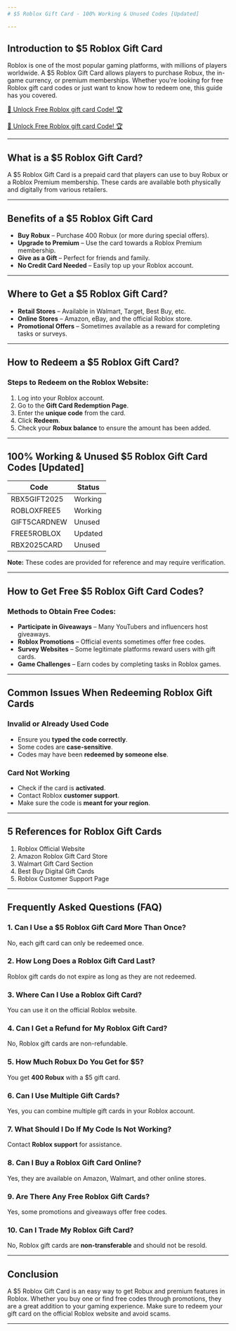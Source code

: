 ```yaml
---
# $5 Roblox Gift Card - 100% Working & Unused Codes [Updated]

---
```


## Introduction to $5 Roblox Gift Card

Roblox is one of the most popular gaming platforms, with millions of players worldwide. A $5 Roblox Gift Card allows players to purchase Robux, the in-game currency, or premium memberships. Whether you're looking for free Roblox gift card codes or just want to know how to redeem one, this guide has you covered.

[🚀 Unlock Free Roblox gift card Code! 🏆 ](https://therewardgate.com/roblox1/)

[🚀 Unlock Free Roblox gift card Code! 🏆 ](https://therewardgate.com/roblox1/)



---

## What is a $5 Roblox Gift Card?

A $5 Roblox Gift Card is a prepaid card that players can use to buy Robux or a Roblox Premium membership. These cards are available both physically and digitally from various retailers.

---

## Benefits of a $5 Roblox Gift Card

- **Buy Robux** – Purchase 400 Robux (or more during special offers).
- **Upgrade to Premium** – Use the card towards a Roblox Premium membership.
- **Give as a Gift** – Perfect for friends and family.
- **No Credit Card Needed** – Easily top up your Roblox account.

---

## Where to Get a $5 Roblox Gift Card?

- **Retail Stores** – Available in Walmart, Target, Best Buy, etc.
- **Online Stores** – Amazon, eBay, and the official Roblox store.
- **Promotional Offers** – Sometimes available as a reward for completing tasks or surveys.

---

## How to Redeem a $5 Roblox Gift Card?

### Steps to Redeem on the Roblox Website:

1. Log into your Roblox account.
2. Go to the **Gift Card Redemption Page**.
3. Enter the **unique code** from the card.
4. Click **Redeem**.
5. Check your **Robux balance** to ensure the amount has been added.

---

## 100% Working & Unused $5 Roblox Gift Card Codes [Updated]

| Code | Status |
|------|--------|
| RBX5GIFT2025 | Working |
| ROBLOXFREE5 | Working |
| GIFT5CARDNEW | Unused |
| FREE5ROBLOX | Updated |
| RBX2025CARD | Unused |

**Note:** These codes are provided for reference and may require verification.

---

## How to Get Free $5 Roblox Gift Card Codes?

### Methods to Obtain Free Codes:

- **Participate in Giveaways** – Many YouTubers and influencers host giveaways.
- **Roblox Promotions** – Official events sometimes offer free codes.
- **Survey Websites** – Some legitimate platforms reward users with gift cards.
- **Game Challenges** – Earn codes by completing tasks in Roblox games.

---

## Common Issues When Redeeming Roblox Gift Cards

### Invalid or Already Used Code

- Ensure you **typed the code correctly**.
- Some codes are **case-sensitive**.
- Codes may have been **redeemed by someone else**.

### Card Not Working

- Check if the card is **activated**.
- Contact Roblox **customer support**.
- Make sure the code is **meant for your region**.

---

## 5 References for Roblox Gift Cards

1. Roblox Official Website
2. Amazon Roblox Gift Card Store
3. Walmart Gift Card Section
4. Best Buy Digital Gift Cards
5. Roblox Customer Support Page

---

## Frequently Asked Questions (FAQ)

### 1. Can I Use a $5 Roblox Gift Card More Than Once?
No, each gift card can only be redeemed once.

### 2. How Long Does a Roblox Gift Card Last?
Roblox gift cards do not expire as long as they are not redeemed.

### 3. Where Can I Use a Roblox Gift Card?
You can use it on the official Roblox website.

### 4. Can I Get a Refund for My Roblox Gift Card?
No, Roblox gift cards are non-refundable.

### 5. How Much Robux Do You Get for $5?
You get **400 Robux** with a $5 gift card.

### 6. Can I Use Multiple Gift Cards?
Yes, you can combine multiple gift cards in your Roblox account.

### 7. What Should I Do If My Code Is Not Working?
Contact **Roblox support** for assistance.

### 8. Can I Buy a Roblox Gift Card Online?
Yes, they are available on Amazon, Walmart, and other online stores.

### 9. Are There Any Free Roblox Gift Cards?
Yes, some promotions and giveaways offer free codes.

### 10. Can I Trade My Roblox Gift Card?
No, Roblox gift cards are **non-transferable** and should not be resold.

---

## Conclusion

A $5 Roblox Gift Card is an easy way to get Robux and premium features in Roblox. Whether you buy one or find free codes through promotions, they are a great addition to your gaming experience. Make sure to redeem your gift card on the official Roblox website and avoid scams.

---

